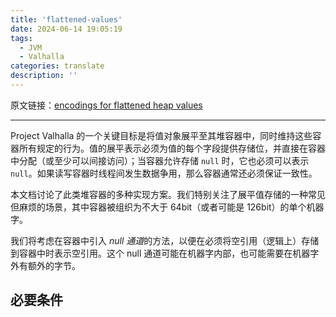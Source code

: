 ```yaml
---
title: 'flattened-values'
date: 2024-06-14 19:05:19
tags:
  - JVM
  - Valhalla
categories: translate
description: ''
---
```


原文链接：[encodings for flattened heap values](https://cr.openjdk.org/~jrose/values/flattened-values.html#requirements)

---

Project Valhalla 的一个关键目标是将值对象展平至其堆容器中，同时维持这些容器所有规定的行为。值的展平表示必须为值的每个字段提供存储位，并直接在容器中分配（或至少可以间接访问）；当容器允许存储 `null` 时，它也必须可以表示 `null`。如果读写容器时线程间发生数据争用，那么容器通常还必须保证一致性。

本文档讨论了此类堆容器的多种实现方案。我们特别关注了展平值存储的一种常见但麻烦的场景，其中容器被组织为不大于 64bit（或者可能是 126bit）的单个机器字。

我们将考虑在容器中引入 *null 通道*的方法，以便在必须将空引用（逻辑上）存储到容器中时表示空引用。这个 null 通道可能在机器字内部，也可能需要在机器字外有额外的字节。

## 必要条件